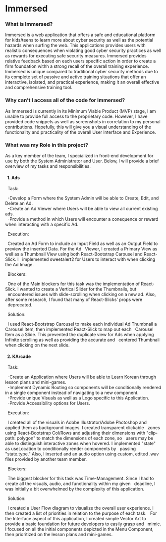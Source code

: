 # Immersed

<h3>What is Immersed?</h3>
Immersed is a web application that offers a safe and educational platform for kids/teens to learn more about cyber security as well as the potential hazards when surfing the web. This applications provides users with realistic consequences when violating good cyber security practices as well as rewards for executing safe security measures. Immersed provides relative feedback based on each users specific action in order to create a firm foundation withh a strong recall of the overall training experience. Immersed is unique compared to traditional cyber security methods due to its complete set of passive and active training situations that offer an interactive, isolated, and practical experience, making it an overall effective and comprehensive training tool.
  </br>
<h3>Why can't I access all of the code for Immersed?</h3>
As Immersed is currently in its Minimum Viable Product (MVP) stage, I am unable to provide full access to the proprietary code. However, I have provided code snippets as well as screenshots in correlation to my personal contributions. Hopefully, this will give you a visual understanding of the functionality and practicality of the overall User Interface and Experience.
  </br>
<h3>What was my Role in this project?</h3>
As a key member of the team, I specialized in front-end development for use by both the System Administrator and User. Below, I will provide a brief overview of my tasks and responsibilities.
  </br>
<h4>&nbsp; 1. Ads</h4>
&nbsp; Task:
  </br>
<p>&nbsp; -Develop a Form where the System Admin will be able to Create, Edit, and Delete an Ad. 
  </br>
&nbsp; -Create an Ad Viewer where Users will be able to view all current existing ads.
  </br>
&nbsp; -Provide a method in which Users will encounter a conequence or reward when interacting with a specific Ad.</p>
&nbsp; Execution: 
  </br>
<p>&nbsp; Created an Ad Form to include an Input Field as well as an Output Field to preview the inserted Data. For the Ad &nbsp;&nbsp;Viewer, I created a Primary View as well as a Thumbnail View using both React-Bootstrap Carousel and React-Slick. I &nbsp;&nbsp;implemented sweetalert2 for Users to interact with when clicking the Ad Image.</p>
&nbsp; Blockers:
  </br>
<p>&nbsp; One of the Main blockers for this task was the implementation of React-Slick. I wanted to create a Vertical Slider for the Thumbnails, but &nbsp;&nbsp;encountered issues with slide-scrolling when clicking on a new ad. Also, after some research, I found that many of React-Slicks' props were &nbsp;&nbsp;deprecated.</p>
&nbsp; Solution:
  </br>
<p>&nbsp; I used React-Bootstrap Carousel to make each individual Ad Thumbnail a Carousel item, then implemented React-Slick to map out each &nbsp;&nbsp;Carousel Item as a Slide. This prevented the duplicate view for Ads when applying Infinite scrolling as well as providing the accurate and &nbsp;&nbsp;centered Thumbnail when clicking on the next slide.</p>
<h4>&nbsp; 2. KArcade</h4>
&nbsp; Task:
  </br>
<p>&nbsp; -Create an Application where Users will be able to Learn Korean through lesson plans and mini-games.
  </br>
&nbsp; -Implement Dynamic Routing so components will be conditionally rendered in a single component instead of navigating to a new component.
  </br>
&nbsp; -Provide unique Visuals as well as a Logo specific to this Application.
  </br>
&nbsp; -Provide Accessibility options for Users.</p>
&nbsp; Execution:
  </br>
<p>&nbsp; I created all of the visuals in Adobe Illustrator/Adobe Photoshop and applied them as background images. I created transparent clickable &nbsp;&nbsp;zones using React-Bootstrap Col/Rows and adjusting their dimensions with "clip-path: polygon" to match the dimensions of each zone, so &nbsp;&nbsp;users may be able to distinguish interactive zones when hovered. I implemented "state" as useLocation to conditionally render components by &nbsp;&nbsp;passing "state.type." Also, I inserted and an audio option using custom, edited .wav files provided by another team member.</p>
&nbsp; Blockers:
  </br>
<p>&nbsp; The biggest blocker for this task was Time-Management. Since I had to create all the visuals, audio, and functionality within my given &nbsp;&nbsp;deadline, I was initially a bit overwhelmed by the complexity of this application.</p>
&nbsp; Solution:
  </br>
<p>&nbsp; I created a User Flow diagram to visualize the overall user experience. I then created a list of priorities in relation to the purpose of each task. &nbsp;&nbsp;For the Interface aspect of this application, I created simple Vector Art to provide a basic foundation for future developers to easily grasp and &nbsp;&nbsp;mimic. I focused on all the initial components depicted in the Menu Component, then prioritized on the lesson plans and mini-games.

